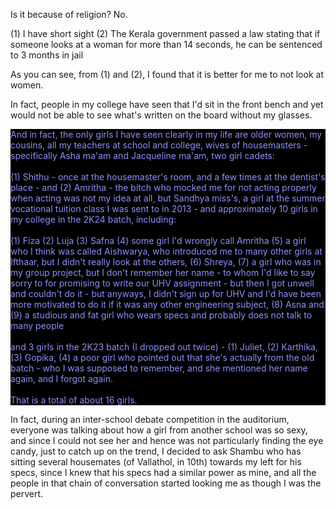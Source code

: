 Is it because of religion? No.

(1) I have short sight
(2) The Kerala government passed a law stating that if someone looks at a woman for more than 14 seconds, he can be sentenced to 3 months in jail

As you can see, from (1) and (2), I found that it is better for me to not look at women.

In fact, people in my college have seen that I'd sit in the front bench and yet would not be able to see what's written on the board without my glasses.

<div style="background-color:black"><span style="color:#8c90f9">And in fact, the only girls I have seen clearly in my life are older women, my cousins, all my teachers at school and college, wives of housemasters - specifically Asha ma'am and Jacqueline ma'am, two girl cadets:<br><br> (1) Shithu - once at the housemaster's room, and a few times at the dentist's place - and (2) Amritha - the bitch who mocked me for not acting properly when acting was not my idea at all, but Sandhya miss's, a girl at the summer vocational tuition class I was sent to in 2013 - and approximately 10 girls in my college in the 2K24 batch, including:<br><br>(1) Fiza (2) Luja (3) Safna (4) some girl I'd wrongly call Amritha (5) a girl who I think was called Aishwarya, who introduced me to many other girls at Ifthaar, but I didn't really look at the others, (6) Shreya, (7) a girl who was in my group project, but I don't remember her name - to whom I'd like to say sorry to for promising to write our UHV assignment - but then I got unwell and couldn't do it - but anyways, I didn't sign up for UHV and I'd have been more motivated to do it if it was any other engineering subject, (8) Asna and (9) a studious and fat girl who wears specs and probably does not talk to many people<br><br>and 3 girls in the 2K23 batch (I dropped out twice) - (1) Juliet, (2) Karthika, (3) Gopika, (4) a poor girl who pointed out that she's actually from the old batch - who I was supposed to remember, and she mentioned her name again, and I forgot again.<br><br>That is a total of about 16 girls.</span></div>

In fact, during an inter-school debate competition in the auditorium, everyone was talking about how a girl from another school was so sexy, and since I could not see her and hence was not particularly finding the eye candy, just to catch up on the trend, I decided to ask Shambu who has sitting several housemates (of Vallathol, in 10th) towards my left for his specs, since I knew that his specs had a similar power as mine, and all the people in that chain of conversation started looking me as though I was the pervert.